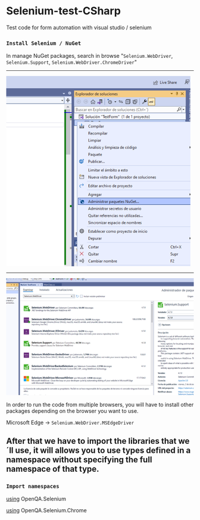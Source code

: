 # Selenium-test-CSharp
Test code for form automation with visual studio / selenium

### `Install Selenium / NuGet`
In manage NuGet packages, search in browse "`Selenium.WebDriver`, `Selenium.Support`, `Selenium.WebDriver.ChromeDriver`" 

---

<img src="Screenshots/Manage NuGet Packages.png"> 

--------
<img src="/Screenshots/Packages.png">

In order to run the code from multiple browsers, you will have to install other packages depending on the browser you want to use.

Microsoft Edge -> `Selenium.WebDriver.MSEdgeDriver`


After that we have to import the libraries that we´ll use, it will allows you to use types defined in a namespace without specifying the full namespace of that type.
--------
### `Import namespaces`


[using](https://learn.microsoft.com/es-es/dotnet/csharp/language-reference/keywords/using-directive) OpenQA.Selenium

[using](https://learn.microsoft.com/es-es/dotnet/csharp/language-reference/keywords/using-directive) OpenQA.Selenium.Chrome


